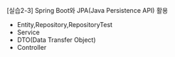 [실습2-3] Spring Boot와 JPA(Java Persistence API) 활용
* Entity,Repository,RepositoryTest
* Service
* DTO(Data Transfer Object)
* Controller